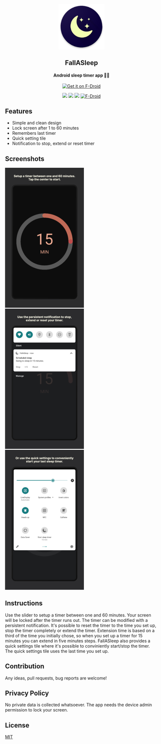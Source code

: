 <p align="center"><img src="/fastlane/metadata/android/en-US/images/icon.png" width="150"></p> 
<h2 align="center"><b>FallASleep</b></h2>
<h4 align="center">Android sleep timer app 📱💤</h4>

<p align="center"><a href="https://f-droid.org/packages/me.gloeckl.fallasleep/"><img src="https://fdroid.gitlab.io/artwork/badge/get-it-on-en.svg" alt="Get it on F-Droid" height=80/></a></p>

<p align="center">
<a href="https://en.wikipedia.org/wiki/Austria"><img src="https://img.shields.io/badge/Made%20in-Austria-%23ED2939.svg"></a>
<a href="https://github.com/moritzgloeckl/FallASleep/releases" alt="GitHub release"><img src="https://img.shields.io/github/release/moritzgloeckl/FallASleep.svg"></a>
<a href="https://github.com/moritzgloeckl/FallASleep/blob/main/LICENSE" alt="License: MIT"><img src="https://img.shields.io/badge/license-MIT-blue"></a>
<a href="https://f-droid.org/packages/me.gloeckl.fallasleep/"><img alt="F-Droid" src="https://img.shields.io/f-droid/v/me.gloeckl.fallasleep"></a>
</p>

## Features

- Simple and clean design
- Lock screen after 1 to 60 minutes
- Remembers last timer
- Quick setting tile
- Notification to stop, extend or reset timer

## Screenshots

<kbd>
<img src="/fastlane/metadata/android/en-US/images/phoneScreenshots/1.png" width=260>
</kbd>

<kbd>
<img src="/fastlane/metadata/android/en-US/images/phoneScreenshots/2.png" width=260>
</kbd>

<kbd>
<img src="/fastlane/metadata/android/en-US/images/phoneScreenshots/3.png" width=260>
</kbd>

## Instructions

Use the slider to setup a timer between one and 60 minutes. Your screen will be locked after the timer runs out. The timer can be modified with a persistent notification. It's possible to reset the timer to the time you set up, stop the timer completely or extend the timer. Extension time is based on a third of the time you initially chose, so when you set up a timer for 15 minutes you can extend in five minutes steps. FallASleep also provides a quick settings tile where it's possible to conviniently start/stop the timer. The quick settings tile uses the last time you set up.

## Contribution

Any ideas, pull requests, bug reports are welcome! 

## Privacy Policy

No private data is collected whatsoever. The app needs the device admin permission to lock your screen.

## License

[MIT](/LICENSE) 
